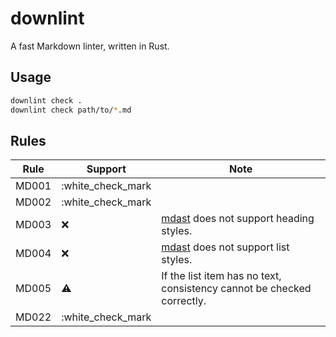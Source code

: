 downlint
========

A fast Markdown linter, written in Rust.

## Usage

```bash
downlint check .
downlint check path/to/*.md
```

## Rules

| Rule  | Support           | Note                                                                           |
|-------|-------------------|--------------------------------------------------------------------------------|
| MD001 | :white_check_mark |                                                                                |
| MD002 | :white_check_mark |                                                                                |
| MD003 | :x:               | [mdast](https://github.com/syntax-tree/mdast) does not support heading styles. |
| MD004 | :x:               | [mdast](https://github.com/syntax-tree/mdast) does not support list styles.    |
| MD005 | :warning:         | If the list item has no text, consistency cannot be checked correctly.         |
| MD022 | :white_check_mark |                                                                                |
